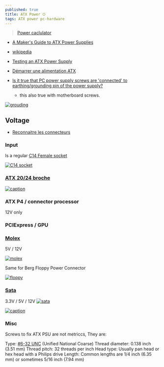```yaml
---
published: true
title: ATX Power ⏻
tags: ATX power pc-hardware
---
```

> [Power caclulator](https://www.bequiet.com/fr/psucalculator/)

- [A Maker's Guide to ATX Power Supplies](https://www.instructables.com/id/A-Makers-Guide-to-ATX-Power-Supplies/)
- [wikipedia](https://en.wikipedia.org/wiki/Power_supply_unit_%28computer%29)
- [Testing an ATX Power Supply](http://www.certiguide.com/apfr/cg_apfr_TestinganATXPowerSupply.htm)

- [Démarrer une alimentation ATX](http://www.adnpc.net/articles/54-demarrer-une-alimentation-atx-sans-carte-mere/1-la-jonction-des-2-pins.html)

- [Is it true that PC power supply screws are 'connected' to earthing/grounding pin of the power supply?](https://superuser.com/questions/1721073/is-it-true-that-pc-power-supply-screws-are-connected-to-earthing-grounding-pin)
	- this also true with motherboard screws.
    
[![grouding](https://i.sstatic.net/SI6y2.jpg)](https://superuser.com/questions/1721073/is-it-true-that-pc-power-supply-screws-are-connected-to-earthing-grounding-pin)

## Voltage

- [Reconnaitre les connecteurs](https://www.commentcamarche.net/faq/18327-reconnaitre-les-connecteurs-de-mon-alimentation)

### Input

Is a regular [C14 Female socket](https://www.amazon.fr/RUNCCI-YUN-Montage-connecteur-dalimentation-Adaptateur/dp/B08BZ8SXJV)

[![C14 socket](https://www.elcoteam.com/media/wysiwyg/321/32142R03_42R034112_size.gif)](https://www.elcoteam.com/k-b-42r034112-connettore-maschio-iec-c14-da-pannello)

### [ATX  20/24 broche](https://www.lifewire.com/atx-24-pin-12v-power-supply-pinout-2624578)

[![caption](https://upload.wikimedia.org/wikipedia/commons/thumb/0/04/ATX_PS_signals.svg/360px-ATX_PS_signals.svg.png)](https://en.wikipedia.org/wiki/ATX#Power_supply)

### ATX P4 / connector processor

12V only

### PCIExpress / GPU

### [Molex](https://en.wikipedia.org/wiki/Molex_connector)

5V / 12V

[![molex](https://www.wiki.robotz.com/images/4/48/Four_Pin_Molex_Connector01.png)](https://www.wiki.robotz.com/index.php/PC_Power_Supply_Voltage_Data_and_Connector_Types#Four_Pin_Molex_Power_Connector)

Same for Berg Floppy Power Connector

[![floppy](https://www.wiki.robotz.com/images/4/4a/BergFloppyPowerConnector.png)](https://www.wiki.robotz.com/index.php/PC_Power_Supply_Voltage_Data_and_Connector_Types#Berg_Floppy_Power_Connector)

### [Sata](https://en.wikipedia.org/wiki/SATA#SATA_Power_connectors)

3.3V / 5V / 12V
[![sata](https://www.wiki.robotz.com/images/c/c2/PowerSupplyVoltageDataforPersonalComputers03.png)](https://www.wiki.robotz.com/index.php/PC_Power_Supply_Voltage_Data_and_Connector_Types#Serial_ATA_Power_Connector)


[![caption](https://blog.ecoflow.com/us/wp-content/uploads/2025/03/3-1024x614.jpg)](https://blog.ecoflow.com/us/pc-power-supplies-guide/)

### Misc

Screws to fix ATX PSU are not metriccs,
They are: 

Type: [#6-32 UNC](https://www.amazon.fr/dp/B0CZN6LHHJ) (Unified National Coarse)
Thread diameter: 0.138 inch (3.51 mm)
Thread pitch: 32 threads per inch
Head type: Usually pan head or hex head with a Philips drive
Length: Common lengths are 1/4 inch (6.35 mm) or sometimes 5/16 inch (7.94 mm)